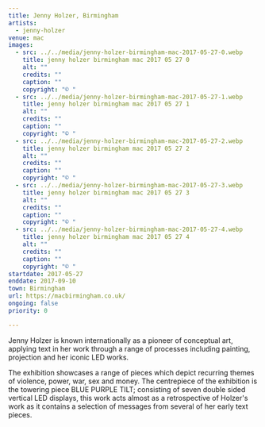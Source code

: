 ```yaml
---
title: Jenny Holzer, Birmingham
artists:
  - jenny-holzer
venue: mac
images:
  - src: ../../media/jenny-holzer-birmingham-mac-2017-05-27-0.webp
    title: jenny holzer birmingham mac 2017 05 27 0
    alt: ""
    credits: ""
    caption: ""
    copyright: "© "
  - src: ../../media/jenny-holzer-birmingham-mac-2017-05-27-1.webp
    title: jenny holzer birmingham mac 2017 05 27 1
    alt: ""
    credits: ""
    caption: ""
    copyright: "© "
  - src: ../../media/jenny-holzer-birmingham-mac-2017-05-27-2.webp
    title: jenny holzer birmingham mac 2017 05 27 2
    alt: ""
    credits: ""
    caption: ""
    copyright: "© "
  - src: ../../media/jenny-holzer-birmingham-mac-2017-05-27-3.webp
    title: jenny holzer birmingham mac 2017 05 27 3
    alt: ""
    credits: ""
    caption: ""
    copyright: "© "
  - src: ../../media/jenny-holzer-birmingham-mac-2017-05-27-4.webp
    title: jenny holzer birmingham mac 2017 05 27 4
    alt: ""
    credits: ""
    caption: ""
    copyright: "© "
startdate: 2017-05-27
enddate: 2017-09-10
town: Birmingham
url: https://macbirmingham.co.uk/
ongoing: false
priority: 0

---
```


Jenny Holzer is known internationally as a pioneer of conceptual art, applying text in her work through a range of processes including painting, projection and her iconic LED works.

The exhibition showcases a range of pieces which depict recurring themes of violence, power, war, sex and money. The centrepiece of the exhibition is the towering piece BLUE PURPLE TILT; consisting of seven double sided vertical LED displays, this work acts almost as a retrospective of Holzer's work as it contains a selection of messages from several of her early text pieces.